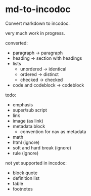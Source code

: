 # md-to-incodoc

Convert markdown to incodoc.

very much work in progress.

converted:

- paragraph -> paragraph
- heading -> section with headings
- lists
  - unordered -> identical
  - ordered -> distinct
  - checked -> checked
- code and codeblock -> codeblock

todo:

- emphasis
- super/sub script
- link
- image (as link)
- metadata block
  - convention for nav as metadata
- math
- html (ignore)
- soft and hard break (ignore)
- rule (ignore)

not yet supported in incodoc:

- block quote
- definition list
- table
- footnotes
